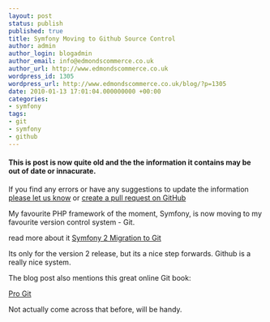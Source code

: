 ```yaml
---
layout: post
status: publish
published: true
title: Symfony Moving to Github Source Control
author: admin
author_login: blogadmin
author_email: info@edmondscommerce.co.uk
author_url: http://www.edmondscommerce.co.uk
wordpress_id: 1305
wordpress_url: http://www.edmondscommerce.co.uk/blog/?p=1305
date: 2010-01-13 17:01:04.000000000 +00:00
categories:
- symfony
tags:
- git
- symfony
- github
---
```

<div class="oldpost"><h4>This is post is now quite old and the the information it contains may be out of date or innacurate.</h4>
<p>
If you find any errors or have any suggestions to update the information <a href="http://edmondscommerce.github.io/contact-us/index.html">please let us know</a>
or <a href="https://github.com/edmondscommerce/edmondscommerce.github.io">create a pull request on GitHub</a>
</p>
</div>
My favourite PHP framework of the moment, Symfony, is now moving to my favourite version control system - Git.

read more about it <a href="http://www.symfony-project.org/blog/2010/01/13/symfony-2-migration-to-git">Symfony 2 Migration to Git</a>

Its only for the version 2 release, but its a nice step forwards. Github is a really nice system.

The blog post also mentions this great online Git book:

<a href="http://progit.org/">Pro Git</a>

Not actually come across that before, will be handy.
